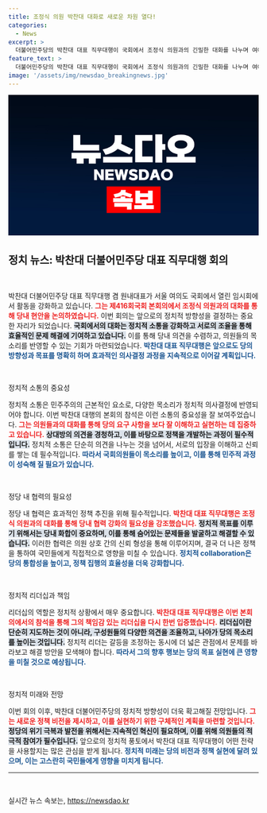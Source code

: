 ```yaml
---
title: 조정식 의원 박찬대 대화로 새로운 차원 열다!
categories:
  - News
excerpt: >
  더불어민주당의 박찬대 대표 직무대행이 국회에서 조정식 의원과의 긴밀한 대화를 나누며 여야 간의 협상 모색에 나섰다. 이들의 대화는 향후 정치 판도에 중대한 영향을 미칠 전망! 클릭해서 자세히 알아보세요!
feature_text: >
  더불어민주당의 박찬대 대표 직무대행이 국회에서 조정식 의원과의 긴밀한 대화를 나누며 여야 간의 협상 모색에 나섰다. 이들의 대화는 향후 정치 판도에 중대한 영향을 미칠 전망! 클릭해서 자세히 알아보세요!
image: '/assets/img/newsdao_breakingnews.jpg'
---
```


<p><img src="/assets/img/newsdao_breakingnews.jpg" alt="cryptoinkorea 속보" /></p>

<h2 data-ke-size="size26">정치 뉴스: 박찬대 더불어민주당 대표 직무대행 회의</h2>

<p data-ke-size="size16">&nbsp;</p>

<p>박찬대 더불어민주당 대표 직무대행 겸 원내대표가 서울 여의도 국회에서 열린 임시회에서 활동을 강화하고 있습니다. <b><span style="color: #ee2323;">그는 제416회국회 본회의에서 조정식 의원과의 대화를 통해 당내 현안을 논의하였습니다.</span></b> 이번 회의는 앞으로의 정치적 방향성을 결정하는 중요한 자리가 되었습니다. <b><span style="background-color: #21538527;">국회에서의 대화는 정치적 소통을 강화하고 서로의 조율을 통해 효율적인 문제 해결에 기여하고 있습니다.</span></b> 이를 통해 당내 의견을 수렴하고, 의원들의 목소리를 반영할 수 있는 기회가 마련되었습니다. <b><span style="color: #1a5490;">박찬대 대표 직무대행은 앞으로도 당의 방향성과 목표를 명확히 하며 효과적인 의사결정 과정을 지속적으로 이어갈 계획입니다.</span></b></p>

<p data-ke-size="size16">&nbsp;</p>

<p>정치적 소통의 중요성</p>

<p>정치적 소통은 민주주의의 근본적인 요소로, 다양한 목소리가 정치적 의사결정에 반영되어야 합니다. 이번 박찬대 대행의 본회의 참석은 이런 소통의 중요성을 잘 보여주었습니다. <b><span style="color: #ee2323;">그는 의원들과의 대화를 통해 당의 요구 사항을 보다 잘 이해하고 실현하는 데 집중하고 있습니다.</span></b> <b><span style="background-color: #21538527;">상대방의 의견을 경청하고, 이를 바탕으로 정책을 개발하는 과정이 필수적입니다.</span></b> 정치적 소통은 단순히 의견을 나누는 것을 넘어서, 서로의 입장을 이해하고 신뢰를 쌓는 데 필수적입니다. <b><span style="color: #1a5490;">따라서 국회의원들이 목소리를 높이고, 이를 통해 민주적 과정이 성숙해 질 필요가 있습니다.</span></b></p>

<p data-ke-size="size16">&nbsp;</p>

<p>정당 내 협력의 필요성</p>

<p>정당 내 협력은 효과적인 정책 추진을 위해 필수적입니다. <b><span style="color: #ee2323;">박찬대 대표 직무대행은 조정식 의원과의 대화를 통해 당내 협력 강화의 필요성을 강조했습니다.</span></b> <b><span style="background-color: #21538527;">정치적 목표를 이루기 위해서는 당내 화합이 중요하며, 이를 통해 숨어있는 문제들을 발굴하고 해결할 수 있습니다.</span></b> 이러한 협력은 의원 상호 간의 신뢰 형성을 통해 이루어지며, 결국 더 나은 정책을 통하여 국민들에게 직접적으로 영향을 미칠 수 있습니다. <b><span style="color: #1a5490;">정치적 collaboration은 당의 통합성을 높이고, 정책 집행의 효율성을 더욱 강화합니다.</span></b></p>

<p data-ke-size="size16">&nbsp;</p>

<p>정치적 리더십과 책임</p>

<p>리더십의 역할은 정치적 상황에서 매우 중요합니다. <b><span style="color: #ee2323;">박찬대 대표 직무대행은 이번 본회의에서의 참석을 통해 그의 책임감 있는 리더십을 다시 한번 입증했습니다.</span></b> <b><span style="background-color: #21538527;">리더십이란 단순히 지도하는 것이 아니라, 구성원들의 다양한 의견을 조율하고, 나아가 당의 목소리를 높이는 것입니다.</span></b> 정치적 리더는 갈등을 조정하는 동시에 더 넓은 관점에서 문제를 바라보고 해결 방안을 모색해야 합니다. <b><span style="color: #1a5490;">따라서 그의 향후 행보는 당의 목표 실현에 큰 영향을 미칠 것으로 예상됩니다.</span></b></p>

<p data-ke-size="size16">&nbsp;</p>

<p>정치적 미래와 전망</p>

<p>이번 회의 이후, 박찬대 더불어민주당의 정치적 방향성이 더욱 확고해질 전망입니다. <b><span style="color: #ee2323;">그는 새로운 정책 비전을 제시하고, 이를 실현하기 위한 구체적인 계획을 마련할 것입니다.</span></b> <b><span style="background-color: #21538527;">정당의 위기 극복과 발전을 위해서는 지속적인 혁신이 필요하며, 이를 위해 의원들의 적극적 참여가 필수입니다.</span></b> 앞으로의 정치적 풍토에서 박찬대 대표 직무대행이 어떤 전략을 사용할지는 많은 관심을 받게 됩니다. <b><span style="color: #1a5490;">정치적 미래는 당의 비전과 정책 실현에 달려 있으며, 이는 고스란히 국민들에게 영향을 미치게 됩니다.</span></b></p>

<hr>

<p data-ke-size="size16">&nbsp;</p>
실시간 뉴스 속보는, <a href="https://newsdao.kr" rel="dofollow">https://newsdao.kr</a>


